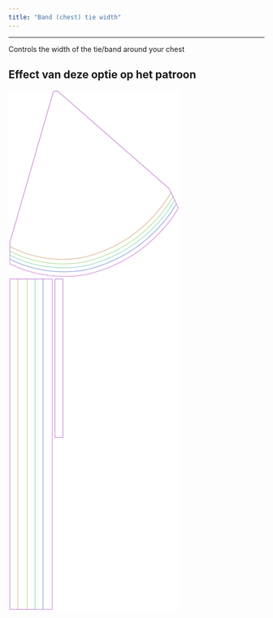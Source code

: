 ```yaml
---
title: "Band (chest) tie width"
---
```


---

Controls the width of the tie/band around your chest

## Effect van deze optie op het patroon

![Deze afbeelding toont het effect van deze optie door meerdere varianten die een andere waarde hebben voor deze optie te vervangen](bee_bandtiewidth_sample.svg "Effect van deze optie op het patroon")
